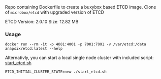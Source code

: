 Repo containing Dockerfile to create a buxybox based ETCD image. 
Clone of `microbox/etcd` with upgraded version of ETCD

ETCD Version: 2.0.10
Size: 12.82 MB

### Usage

    docker run --rm -it -p 4001:4001 -p 7001:7001 -v /var/etcd:/data anapsix/etcd:latest --help

Alternativly, you can start a local single node cluster with included script: [start_etcd.sh](https://raw.githubusercontent.com/anapsix/etcd/master/start_etcd.sh)

    ETCD_INITIAL_CLUSTER_STATE=new ./start_etcd.sh

